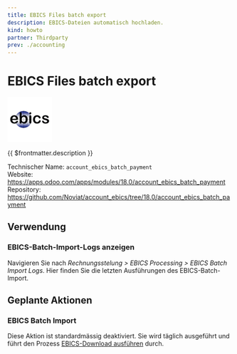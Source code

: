 ```yaml
---
title: EBICS Files batch export
description: EBICS-Dateien automatisch hochladen.
kind: howto
partner: Thirdparty
prev: ./accounting
---
```


# EBICS Files batch export

![](attachments/icons_odoo_ebics.png)

{{ $frontmatter.description }}

Technischer Name: `account_ebics_batch_payment`\
Website: <https://apps.odoo.com/apps/modules/18.0/account_ebics_batch_payment>\
Repository: <https://github.com/Noviat/account_ebics/tree/18.0/account_ebics_batch_payment>

## Verwendung

### EBICS-Batch-Import-Logs anzeigen

Navigieren Sie nach _Rechnungsstelung > EBICS Processing > EBICS Batch Import Logs_. Hier finden Sie die letzten Ausführungen des EBICS-Batch-Import.

## Geplante Aktionen

### EBICS Batch Import

Diese Aktion ist standardmässig deaktiviert. Sie wird täglich ausgeführt und führt den Prozess [EBICS-Download ausführen](EBICS%20banking%20protocol.md#EBICS-Download%20ausführen) durch.
